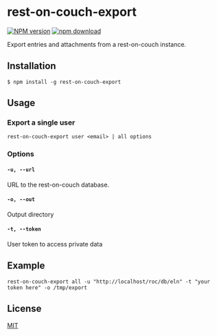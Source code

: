 # rest-on-couch-export

  [![NPM version][npm-image]][npm-url]
  [![npm download][download-image]][download-url]

Export entries and attachments from a rest-on-couch instance.

## Installation

`$ npm install -g rest-on-couch-export`

## Usage

### Export a single user

`rest-on-couch-export user <email> | all options`

### Options

#### `-u, --url`

URL to the rest-on-couch database.

#### `-o, --out`

Output directory

#### `-t, --token`

User token to access private data

## Example

`rest-on-couch-export all -u "http://localhost/roc/db/eln" -t "your token here" -o /tmp/export`

## License

  [MIT](./LICENSE)

[npm-image]: https://img.shields.io/npm/v/rest-on-couch-export.svg?style=flat-square
[npm-url]: https://www.npmjs.com/package/rest-on-couch-export
[download-image]: https://img.shields.io/npm/dm/rest-on-couch-export.svg?style=flat-square
[download-url]: https://www.npmjs.com/package/rest-on-couch-export
